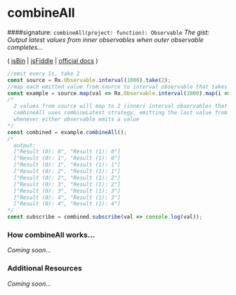 # combineAll
####signature: `combineAll(project: function): Observable`
*The gist: Output latest values from inner observables when outer observable completes...*

( [jsBin](http://jsbin.com/kovofevimo/edit?js,console) | [jsFiddle](https://jsfiddle.net/d3pn27dv/26/) | [official docs](http://reactivex.io/rxjs/class/es6/Observable.js~Observable.html#instance-method-combineAll) )

```js
//emit every 1s, take 2
const source = Rx.Observable.interval(1000).take(2);
//map each emitted value from source to interval observable that takes 5 values
const example = source.map(val => Rx.Observable.interval(1000).map(i => `Result (${val}): ${i}`).take(5));
/*
  2 values from source will map to 2 (inner) interval observables that emit every 1s
  combineAll uses combineLatest strategy, emitting the last value from each
  whenever either observable emits a value
*/
const combined = example.combineAll();
/*
  output:
  ["Result (0): 0", "Result (1): 0"]
  ["Result (0): 1", "Result (1): 0"]
  ["Result (0): 1", "Result (1): 1"]
  ["Result (0): 2", "Result (1): 1"]
  ["Result (0): 2", "Result (1): 2"]
  ["Result (0): 3", "Result (1): 2"]
  ["Result (0): 3", "Result (1): 3"]
  ["Result (0): 4", "Result (1): 3"]
  ["Result (0): 4", "Result (1): 4"]
*/
const subscribe = combined.subscribe(val => console.log(val));
```

### How combineAll works...
*Coming soon...*


### Additional Resources
*Coming soon...*